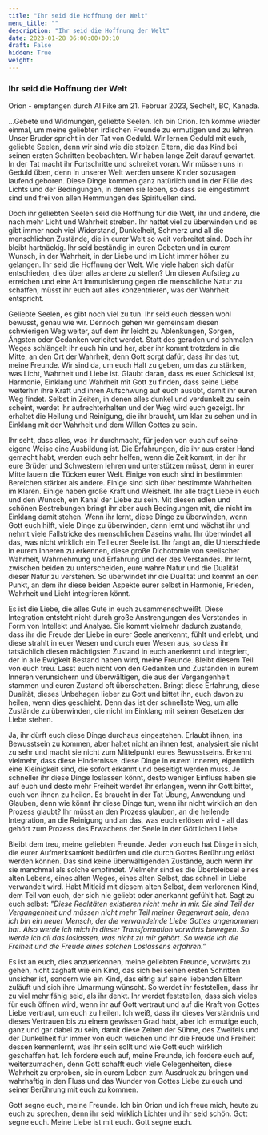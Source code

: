 ```yaml
---
title: "Ihr seid die Hoffnung der Welt"
menu_title: ""
description: "Ihr seid die Hoffnung der Welt"
date: 2023-01-28 06:00:00+00:10
draft: False
hidden: True
weight:
---
```

### Ihr seid die Hoffnung der Welt

Orion - empfangen durch Al Fike am 21. Februar 2023, Sechelt, BC, Kanada.

...Gebete und Widmungen, geliebte Seelen. Ich bin Orion. Ich komme wieder einmal, um meine geliebten irdischen Freunde zu ermutigen und zu lehren. Unser Bruder spricht in der Tat von Geduld. Wir lernen Geduld mit euch, geliebte Seelen, denn wir sind wie die stolzen Eltern, die das Kind bei seinen ersten Schritten beobachten. Wir haben lange Zeit darauf gewartet. In der Tat macht ihr Fortschritte und schreitet voran. Wir müssen uns in Geduld üben, denn in unserer Welt werden unsere Kinder sozusagen laufend geboren. Diese Dinge kommen ganz natürlich und in der Fülle des Lichts und der Bedingungen, in denen sie leben, so dass sie eingestimmt sind und frei von allen Hemmungen des Spirituellen sind.

Doch ihr geliebten Seelen seid die Hoffnung für die Welt, ihr und andere, die nach mehr Licht und Wahrheit streben. Ihr hattet viel zu überwinden und es gibt immer noch viel Widerstand, Dunkelheit, Schmerz und all die menschlichen Zustände, die in eurer Welt so weit verbreitet sind. Doch ihr bleibt hartnäckig. Ihr seid beständig in euren Gebeten und in eurem Wunsch, in der Wahrheit, in der Liebe und im Licht immer höher zu gelangen. Ihr seid die Hoffnung der Welt. Wie viele haben sich dafür entschieden, dies über alles andere zu stellen? Um diesen Aufstieg zu erreichen und eine Art Immunisierung gegen die menschliche Natur zu schaffen, müsst ihr euch auf alles konzentrieren, was der Wahrheit entspricht.

Geliebte Seelen, es gibt noch viel zu tun. Ihr seid euch dessen wohl bewusst, genau wie wir. Dennoch gehen wir gemeinsam diesen schwierigen Weg weiter, auf dem ihr leicht zu Ablenkungen, Sorgen, Ängsten oder Gedanken verleitet werdet. Statt des geraden und schmalen Weges schlängelt ihr euch hin und her, aber ihr kommt trotzdem in die Mitte, an den Ort der Wahrheit, denn Gott sorgt dafür, dass ihr das tut, meine Freunde. Wir sind da, um euch Halt zu geben, um das zu stärken, was Licht, Wahrheit und Liebe ist. Glaubt daran, dass es euer Schicksal ist, Harmonie, Einklang und Wahrheit mit Gott zu finden, dass seine Liebe weiterhin ihre Kraft und ihren Aufschwung auf euch ausübt, damit ihr euren Weg findet. Selbst in Zeiten, in denen alles dunkel und verdunkelt zu sein scheint, werdet ihr aufrechterhalten und der Weg wird euch gezeigt. Ihr erhaltet die Heilung und Reinigung, die ihr braucht, um klar zu sehen und in Einklang mit der Wahrheit und dem Willen Gottes zu sein.

Ihr seht, dass alles, was ihr durchmacht, für jeden von euch auf seine eigene Weise eine Ausbildung ist. Die Erfahrungen, die ihr aus erster Hand gemacht habt, werden euch sehr helfen, wenn die Zeit kommt, in der ihr eure Brüder und Schwestern lehren und unterstützen müsst, denn in eurer Mitte lauern die Tücken eurer Welt. Einige von euch sind in bestimmten Bereichen stärker als andere. Einige sind sich über bestimmte Wahrheiten im Klaren. Einige haben große Kraft und Weisheit. Ihr alle tragt Liebe in euch und den Wunsch, ein Kanal der Liebe zu sein. Mit diesen edlen und schönen Bestrebungen bringt ihr aber auch Bedingungen mit, die nicht im Einklang damit stehen. Wenn ihr lernt, diese Dinge zu überwinden, wenn Gott euch hilft, viele Dinge zu überwinden, dann lernt und wächst ihr und nehmt viele Fallstricke des menschlichen Daseins wahr. Ihr überwindet all das, was nicht wirklich ein Teil eurer Seele ist. Ihr fangt an, die Unterschiede in eurem Inneren zu erkennen, diese große Dichotomie von seelischer Wahrheit, Wahrnehmung und Erfahrung und der des Verstandes. Ihr lernt, zwischen beiden zu unterscheiden, eure wahre Natur und die Dualität dieser Natur zu verstehen. So überwindet ihr die Dualität und kommt an den Punkt, an dem ihr diese beiden Aspekte eurer selbst in Harmonie, Frieden, Wahrheit und Licht integrieren könnt.

Es ist die Liebe, die alles Gute in euch zusammenschweißt. Diese Integration entsteht nicht durch große Anstrengungen des Verstandes in Form von Intellekt und Analyse. Sie kommt vielmehr dadurch zustande, dass ihr die Freude der Liebe in eurer Seele anerkennt, fühlt und erlebt, und diese strahlt in euer Wesen und durch euer Wesen aus, so dass ihr tatsächlich diesen mächtigsten Zustand in euch anerkennt und integriert, der in alle Ewigkeit Bestand haben wird, meine Freunde. Bleibt diesem Teil von euch treu. Lasst euch nicht von den Gedanken und Zuständen in eurem Inneren verunsichern und überwältigen, die aus der Vergangenheit stammen und euren Zustand oft überschatten. Bringt diese Erfahrung, diese Dualität, dieses Unbehagen lieber zu Gott und bittet ihn, euch davon zu heilen, wenn dies geschieht. Denn das ist der schnellste Weg, um alle Zustände zu überwinden, die nicht im Einklang mit seinen Gesetzen der Liebe stehen.

Ja, ihr dürft euch diese Dinge durchaus eingestehen. Erlaubt ihnen, ins Bewusstsein zu kommen, aber haltet nicht an ihnen fest, analysiert sie nicht zu sehr und macht sie nicht zum Mittelpunkt eures Bewusstseins. Erkennt vielmehr, dass diese Hindernisse, diese Dinge in eurem Inneren, eigentlich eine Kleinigkeit sind, die sofort erkannt und beseitigt werden muss. Je schneller ihr diese Dinge loslassen könnt, desto weniger Einfluss haben sie auf euch und desto mehr Freiheit werdet ihr erlangen, wenn ihr Gott bittet, euch von ihnen zu heilen. Es braucht in der Tat Übung, Anwendung und Glauben, denn wie könnt ihr diese Dinge tun, wenn ihr nicht wirklich an den Prozess glaubt? Ihr müsst an den Prozess glauben, an die heilende Integration, an die Reinigung und an das, was euch erlösen wird - all das gehört zum Prozess des Erwachens der Seele in der Göttlichen Liebe.

Bleibt dem treu, meine geliebten Freunde. Jeder von euch hat Dinge in sich, die eurer Aufmerksamkeit bedürfen und die durch Gottes Berührung erlöst werden können. Das sind keine überwältigenden Zustände, auch wenn ihr sie manchmal als solche empfindet. Vielmehr sind es die Überbleibsel eines alten Lebens, eines alten Weges, eines alten Selbst, das schnell in Liebe verwandelt wird. Habt Mitleid mit diesem alten Selbst, dem verlorenen Kind, dem Teil von euch, der sich nie geliebt oder anerkannt gefühlt hat. Sagt zu euch selbst: *"Diese Realitäten existieren nicht mehr in mir. Sie sind Teil der Vergangenheit und müssen nicht mehr Teil meiner Gegenwart sein, denn ich bin ein neuer Mensch, der die verwandelnde Liebe Gottes angenommen hat. Also werde ich mich in dieser Transformation vorwärts bewegen. So werde ich all das loslassen, was nicht zu mir gehört. So werde ich die Freiheit und die Freude eines solchen Loslassens erfahren.”*

Es ist an euch, dies anzuerkennen, meine geliebten Freunde, vorwärts zu gehen, nicht zaghaft wie ein Kind, das sich bei seinen ersten Schritten unsicher ist, sondern wie ein Kind, das eifrig auf seine liebenden Eltern zuläuft und sich ihre Umarmung wünscht. So werdet ihr feststellen, dass ihr zu viel mehr fähig seid, als ihr denkt. Ihr werdet feststellen, dass sich vieles für euch öffnen wird, wenn ihr auf Gott vertraut und auf die Kraft von Gottes Liebe vertraut, um euch zu heilen. Ich weiß, dass ihr dieses Verständnis und dieses Vertrauen bis zu einem gewissen Grad habt, aber ich ermutige euch, ganz und gar dabei zu sein, damit diese Zeiten der Sühne, des Zweifels und der Dunkelheit für immer von euch weichen und ihr die Freude und Freiheit dessen kennenlernt, was ihr sein sollt und wie Gott euch wirklich geschaffen hat. Ich fordere euch auf, meine Freunde, ich fordere euch auf, weiterzumachen, denn Gott schafft euch viele Gelegenheiten, diese Wahrheit zu erproben, sie in eurem Leben zum Ausdruck zu bringen und wahrhaftig in den Fluss und das Wunder von Gottes Liebe zu euch und seiner Berührung mit euch zu kommen.

Gott segne euch, meine Freunde. Ich bin Orion und ich freue mich, heute zu euch zu sprechen, denn ihr seid wirklich Lichter und ihr seid schön. Gott segne euch. Meine Liebe ist mit euch. Gott segne euch.
